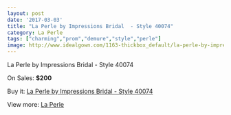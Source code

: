 ```yaml
---
layout: post
date: '2017-03-03'
title: "La Perle by Impressions Bridal  - Style 40074"
category: La Perle
tags: ["charming","prom","demure","style","perle"]
image: http://www.idealgown.com/1163-thickbox_default/la-perle-by-impressions-bridal-style-40074.jpg
---
```

La Perle by Impressions Bridal  - Style 40074

On Sales: **$200**
<a href="https://www.idealgown.com/en/la-perle/540-la-perle-by-impressions-bridal-style-40074.html"><amp-img layout="responsive" width="600" height="600" src="//www.idealgown.com/1163-thickbox_default/la-perle-by-impressions-bridal-style-40074.jpg" alt="La Perle by Impressions Bridal  - Style 40074 0" /></a>
<a href="https://www.idealgown.com/en/la-perle/540-la-perle-by-impressions-bridal-style-40074.html"><amp-img layout="responsive" width="600" height="600" src="//www.idealgown.com/1164-thickbox_default/la-perle-by-impressions-bridal-style-40074.jpg" alt="La Perle by Impressions Bridal  - Style 40074 1" /></a>

Buy it: [La Perle by Impressions Bridal  - Style 40074](https://www.idealgown.com/en/la-perle/540-la-perle-by-impressions-bridal-style-40074.html "La Perle by Impressions Bridal  - Style 40074")

View more: [La Perle](https://www.idealgown.com/en/8-la-perle "La Perle")